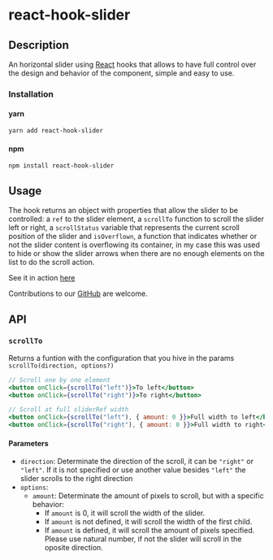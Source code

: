 # react-hook-slider

## Description

An horizontal slider using [React](https://react.dev) hooks that allows to have full control over the design and behavior of the component, simple and easy to use.
### Installation

#### yarn

`yarn add react-hook-slider`

#### npm

`npm install react-hook-slider`

## Usage

The hook returns an object with properties that allow the slider to be controlled: a `ref` to the slider element, a `scrollTo` function to scroll the slider left or right, a `scrollStatus` variable that represents the current scroll position of the slider and `isOverflown`, a function that indicates whether or not the slider content is overflowing its container, in my case this was used to hide or show the slider arrows when there are no enough elements on the list to do the scroll action.

See it in action [here](https://codesandbox.io/s/affectionate-panna-3iwn3q?file=/src/App.js)

Contributions to our [GitHub](https://github.com/sinaptia/react-hook-slider) are welcome.

## API

### `scrollTo`

Returns a funtion with the configuration that you hive in the params
`scrollTo(direction, options?)`

```jsx
// Scroll one by one element
<button onClick={scrollTo("left")}>To left</button>
<button onClick={scrollTo("right")}>To right</button>

// Scroll at full sliderRef width
<button onClick={scrollTo("left"), { amount: 0 }}>Full width to left</button>
<button onClick={scrollTo("right"), { amount: 0 }}>Full width to right</button>
```

#### Parameters

- `direction`: Determinate the direction of the scroll, it can be `"right"` or `"left"`. If it is not specified or use another value besides `"left"` the slider scrolls to the right direction
- `options`: 
  - `amount`: Determinate the amount of pixels to scroll, but with a specific behavior:
    - If `amount` is 0, it will scroll the width of the slider.
    - If `amount` is not defined, it will scroll the width of the first child.
    - If `amount` is defined, it will scroll the amount of pixels specified. Please use natural number, if not the slider will scroll in the oposite direction.
